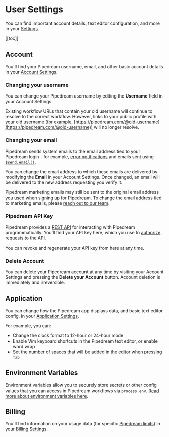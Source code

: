 # User Settings

You can find important account details, text editor configuration, and more in your [Settings](https://pipedream.com/settings).

[[toc]]

## Account

You'll find your Pipedream username, email, and other basic account details in your [Account Settings](https://pipedream.com/settings/account).

### Changing your username

You can change your Pipedream username by editing the **Username** field in your Account Settings.

Existing workflow URLs that contain your old username will continue to resolve to the correct workflow. However, links to your public profile with your old username (for example, [https://pipedream.com/@old-username](https://pipedream.com/@old-username)) will no longer resolve.

### Changing your email

Pipedream sends system emails to the email address tied to your Pipedream login - for example, [error notifications](/workflows/error-handling/global-error-workflow/) and emails sent using [`$send.email()`](/destinations/email/).

You can change the email address to which these emails are delivered by modifying the **Email** in your Account Settings. Once changed, an email will be delivered to the new address requesting you verify it.

Pipedream marketing emails may still be sent to the original email address you used when signing up for Pipedream. To change the email address tied to marketing emails, please [reach out to our team](/support).

### Pipedream API Key

Pipedream provides a [REST API](/api/overview/) for interacting with Pipedream programmatically. You'll find your API key here, which you use to [authorize requests to the API](/api/auth/).

You can revoke and regenerate your API key from here at any time.

### Delete Account

You can delete your Pipedream account at any time by visiting your Account Settings and pressing the **Delete your Account** button. Account deletion is immediately and irreversible.

## Application

You can change how the Pipedream app displays data, and basic text editor config, in your [Application Settings](https://pipedream.com/settings/app).

For example, you can:

- Change the clock format to 12-hour or 24-hour mode
- Enable Vim keyboard shortcuts in the Pipedream text editor, or enable word wrap
- Set the number of spaces that will be added in the editor when pressing `Tab`

## Environment Variables

Environment variables allow you to securely store secrets or other config values that you can access in Pipedream workflows via `process.env`. [Read more about environment variables here](/environment-variables/).

## Billing

You'll find information on your usage data (for specific [Pipedream limits](/limits/)) in your [Billing Settings](https://pipedream.com/settings/billing).

<Footer />
